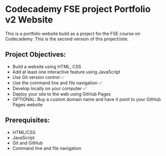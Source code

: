 # Codecademy FSE project Portfolio v2 Website

This is a portfolio website build as a project for the FSE course on Codecademy. This is the second version of this project/site.

## Project Objectives:
 - Build a website using HTML, CSS
 - Add at least one interactive feature using JavaScript
 - Use Git version control :white_check_mark:
 - Use the command line and file navigation :white_check_mark:
 - Develop locally on your computer :white_check_mark:
 - Deploy your site to the web using GitHub Pages
 - OPTIONAL: Buy a custom domain name and have it point to your GitHub Pages website


## Prerequisites:
 - HTML/CSS 
 - JavaScript
 - Git and GitHub
 - Command line and file navigation

